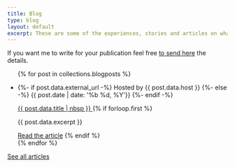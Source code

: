 ```yaml
---
title: Blog
type: blog
layout: default
excerpt: These are some of the experiences, stories and articles on what I've learned during my journey as a web engineer.
---
```


If you want me to write for your publication feel free [to send here](mailto:jmenichelli@gmail.com) the details.

<ul class="list">
{% for post in collections.blogposts %}
  <li class="list__item">
    <p class="list__item--info">
      {%- if post.data.external_url -%}
        Hosted by <span class="list__item--highlight">{{ post.data.host }}</span>
      {%- else -%}
      <time datetime="{{ post.date | iso_date }}">
        {{ post.date | date: '%b %d, %Y'}}
      </time>
    {%- endif -%}
    </p>
    <a class="list__item--title" alt="{{ post.data.title }}"
    {%- if post.data.external_url -%}
      href="{{ post.data.external_url }}" target="_blank" rel="noopener noreferrer"
    {%- else -%}
      href="{{ post.url }}"
    {%- endif -%}>
      {{ post.data.title | nbsp }}
    </a>
  {% if forloop.first %}
  <p class="list__item--excerpt">{{ post.data.excerpt }}</p>
  <a class="list--cta"
  {%- if post.data.external_url -%}
    href="{{ post.data.external_url }}" target="_blank" rel="noopener noreferrer"
  {%- else -%}
    href="{{ post.url }}"
  {%- endif -%}
  >Read the article</a>
  {% endif %}
  </li>
{% endfor %}
</ul>

<a class="archive--link" href="/archive">See all articles</a>

